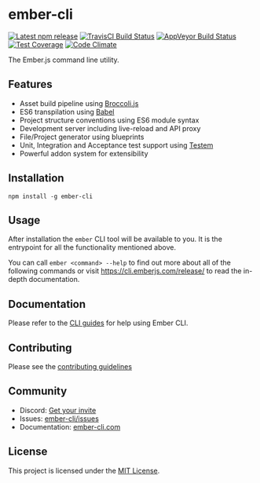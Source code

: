 
ember-cli
==============================================================================

[![Latest npm release][npm-badge]][npm-badge-url]
[![TravisCI Build Status][travis-badge]][travis-badge-url]
[![AppVeyor Build Status][appveyor-badge]][appveyor-badge-url]
[![Test Coverage][coveralls-badge]][coveralls-badge-url]
[![Code Climate][codeclimate-badge]][codeclimate-badge-url]

[logo]: https://avatars0.githubusercontent.com/u/10262982?v=3&s=150
[npm-badge]: https://img.shields.io/npm/v/ember-cli.svg
[npm-badge-url]: https://www.npmjs.com/package/ember-cli
[travis-badge]: https://img.shields.io/travis/ember-cli/ember-cli/master.svg?label=TravisCI
[travis-badge-url]: https://travis-ci.org/ember-cli/ember-cli
[appveyor-badge]: https://img.shields.io/appveyor/ci/embercli/ember-cli/master.svg?label=AppVeyor
[appveyor-badge-url]: https://ci.appveyor.com/project/embercli/ember-cli/branch/master
[coveralls-badge]: https://img.shields.io/coveralls/ember-cli/ember-cli/master.svg
[coveralls-badge-url]: https://coveralls.io/github/ember-cli/ember-cli
[codeclimate-badge]: https://codeclimate.com/github/ember-cli/ember-cli/badges/gpa.svg
[codeclimate-badge-url]: https://codeclimate.com/github/ember-cli/ember-cli

The Ember.js command line utility.


Features
------------------------------------------------------------------------------

- Asset build pipeline using [Broccoli.js](https://broccoli.build/)
- ES6 transpilation using [Babel](https://babeljs.io/)
- Project structure conventions using ES6 module syntax
- Development server including live-reload and API proxy
- File/Project generator using blueprints
- Unit, Integration and Acceptance test support using
  [Testem](https://github.com/testem/testem)
- Powerful addon system for extensibility


Installation
------------------------------------------------------------------------------

```
npm install -g ember-cli
```

Usage
------------------------------------------------------------------------------

After installation the `ember` CLI tool will be available to you. It is the
entrypoint for all the functionality mentioned above.

You can call `ember <command> --help` to find out more about all of the
following commands or visit <https://cli.emberjs.com/release/> to read
the in-depth documentation.


Documentation
------------------------------------------------------------------------------
Please refer to the [CLI guides](https://cli.emberjs.com/release/) for help using Ember CLI.

Contributing
------------------------------------------------------------------------------
Please see the [contributing guidelines](./CONTRIBUTING.md)


Community
------------------------------------------------------------------------------

- Discord: [Get your invite](https://discordapp.com/invite/zT3asNS)
- Issues: [ember-cli/issues](https://github.com/ember-cli/ember-cli/issues)
- Documentation: [ember-cli.com](https://cli.emberjs.com/release/)



License
------------------------------------------------------------------------------

This project is licensed under the [MIT License](LICENSE).
